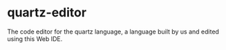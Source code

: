 # quartz-editor
The code editor for the quartz language, a language built by us and edited using this Web IDE.
